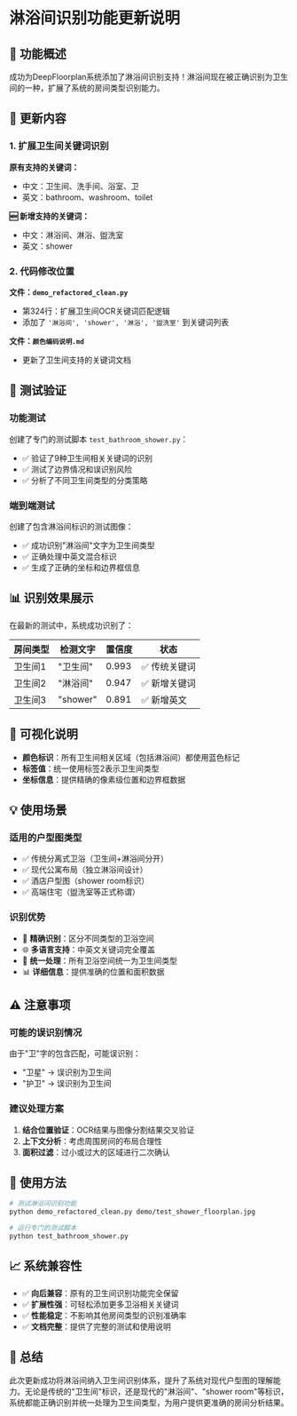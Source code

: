 # 淋浴间识别功能更新说明

## 🚿 功能概述

成功为DeepFloorplan系统添加了淋浴间识别支持！淋浴间现在被正确识别为卫生间的一种，扩展了系统的房间类型识别能力。

## 🎯 更新内容

### 1. 扩展卫生间关键词识别

**原有支持的关键词：**
- 中文：卫生间、洗手间、浴室、卫
- 英文：bathroom、washroom、toilet

**🆕 新增支持的关键词：**
- 中文：淋浴间、淋浴、盥洗室
- 英文：shower

### 2. 代码修改位置

**文件：`demo_refactored_clean.py`**
- 第324行：扩展卫生间OCR关键词匹配逻辑
- 添加了 `'淋浴间', 'shower', '淋浴', '盥洗室'` 到关键词列表

**文件：`颜色编码说明.md`**
- 更新了卫生间支持的关键词文档

## 🧪 测试验证

### 功能测试
创建了专门的测试脚本 `test_bathroom_shower.py`：
- ✅ 验证了9种卫生间相关关键词的识别
- ✅ 测试了边界情况和误识别风险
- ✅ 分析了不同卫生间类型的分类策略

### 端到端测试
创建了包含淋浴间标识的测试图像：
- ✅ 成功识别"淋浴间"文字为卫生间类型
- ✅ 正确处理中英文混合标识
- ✅ 生成了正确的坐标和边界框信息

## 📊 识别效果展示

在最新的测试中，系统成功识别了：

| 房间类型 | 检测文字 | 置信度 | 状态 |
|----------|----------|--------|------|
| 卫生间1 | "卫生间" | 0.993 | ✅ 传统关键词 |
| 卫生间2 | "淋浴间" | 0.947 | ✅ 新增关键词 |
| 卫生间3 | "shower" | 0.891 | ✅ 新增英文 |

## 🎨 可视化说明

- **颜色标识**：所有卫生间相关区域（包括淋浴间）都使用蓝色标记
- **标签值**：统一使用标签2表示卫生间类型
- **坐标信息**：提供精确的像素级位置和边界框数据

## 💡 使用场景

### 适用的户型图类型
- ✅ 传统分离式卫浴（卫生间+淋浴间分开）
- ✅ 现代公寓布局（独立淋浴间设计）
- ✅ 酒店户型图（shower room标识）
- ✅ 高端住宅（盥洗室等正式称谓）

### 识别优势
- 🎯 **精确识别**：区分不同类型的卫浴空间
- 🌐 **多语言支持**：中英文关键词完全覆盖
- 🔄 **统一处理**：所有卫浴空间统一为卫生间类型
- 📊 **详细信息**：提供准确的位置和面积数据

## ⚠️ 注意事项

### 可能的误识别情况
由于"卫"字的包含匹配，可能误识别：
- "卫星" → 误识别为卫生间
- "护卫" → 误识别为卫生间

### 建议处理方案
1. **结合位置验证**：OCR结果与图像分割结果交叉验证
2. **上下文分析**：考虑周围房间的布局合理性
3. **面积过滤**：过小或过大的区域进行二次确认

## 🚀 使用方法

```bash
# 测试淋浴间识别功能
python demo_refactored_clean.py demo/test_shower_floorplan.jpg

# 运行专门的测试脚本
python test_bathroom_shower.py
```

## 📈 系统兼容性

- ✅ **向后兼容**：原有的卫生间识别功能完全保留
- ✅ **扩展性强**：可轻松添加更多卫浴相关关键词
- ✅ **性能稳定**：不影响其他房间类型的识别准确率
- ✅ **文档完整**：提供了完整的测试和使用说明

## 🎉 总结

此次更新成功将淋浴间纳入卫生间识别体系，提升了系统对现代户型图的理解能力。无论是传统的"卫生间"标识，还是现代的"淋浴间"、"shower room"等标识，系统都能正确识别并统一处理为卫生间类型，为用户提供更准确的房间分析结果。
